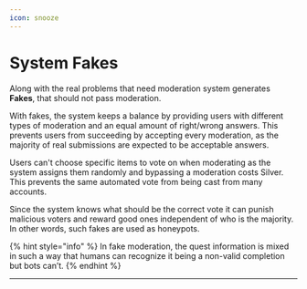 ```yaml
---
icon: snooze
---
```


# System Fakes

Along with the real problems that need moderation system generates **Fakes**, that should not pass moderation.

With fakes, the system keeps a balance by providing users with different types of moderation and an equal amount of right/wrong answers. This prevents users from succeeding by accepting every moderation, as the majority of real submissions are expected to be acceptable answers.

Users can't choose specific items to vote on when moderating as the system assigns them randomly and bypassing a moderation costs Silver. This prevents the same automated vote from being cast from many accounts.

Since the system knows what should be the correct vote it can punish malicious voters and reward good ones independent of who is the majority. In other words, such fakes are used as honeypots.

{% hint style="info" %}
In fake moderation, the quest information is mixed in such a way
that humans can recognize it being a non-valid completion but bots can’t. 
{% endhint %}



***